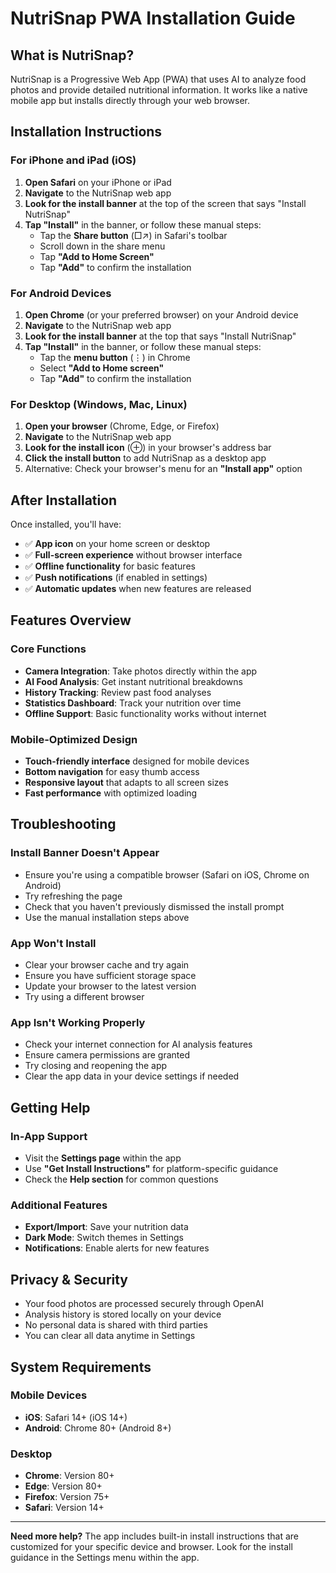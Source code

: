 # NutriSnap PWA Installation Guide

## What is NutriSnap?

NutriSnap is a Progressive Web App (PWA) that uses AI to analyze food photos and provide detailed nutritional information. It works like a native mobile app but installs directly through your web browser.

## Installation Instructions

### For iPhone and iPad (iOS)

1. **Open Safari** on your iPhone or iPad
2. **Navigate** to the NutriSnap web app
3. **Look for the install banner** at the top of the screen that says "Install NutriSnap"
4. **Tap "Install"** in the banner, or follow these manual steps:
   - Tap the **Share button** (□↗) in Safari's toolbar
   - Scroll down in the share menu
   - Tap **"Add to Home Screen"**
   - Tap **"Add"** to confirm the installation

### For Android Devices

1. **Open Chrome** (or your preferred browser) on your Android device
2. **Navigate** to the NutriSnap web app
3. **Look for the install banner** at the top that says "Install NutriSnap"
4. **Tap "Install"** in the banner, or follow these manual steps:
   - Tap the **menu button** (⋮) in Chrome
   - Select **"Add to Home screen"**
   - Tap **"Add"** to confirm the installation

### For Desktop (Windows, Mac, Linux)

1. **Open your browser** (Chrome, Edge, or Firefox)
2. **Navigate** to the NutriSnap web app
3. **Look for the install icon** (⊕) in your browser's address bar
4. **Click the install button** to add NutriSnap as a desktop app
5. Alternative: Check your browser's menu for an **"Install app"** option

## After Installation

Once installed, you'll have:

- ✅ **App icon** on your home screen or desktop
- ✅ **Full-screen experience** without browser interface
- ✅ **Offline functionality** for basic features
- ✅ **Push notifications** (if enabled in settings)
- ✅ **Automatic updates** when new features are released

## Features Overview

### Core Functions
- **Camera Integration**: Take photos directly within the app
- **AI Food Analysis**: Get instant nutritional breakdowns
- **History Tracking**: Review past food analyses
- **Statistics Dashboard**: Track your nutrition over time
- **Offline Support**: Basic functionality works without internet

### Mobile-Optimized Design
- **Touch-friendly interface** designed for mobile devices
- **Bottom navigation** for easy thumb access
- **Responsive layout** that adapts to all screen sizes
- **Fast performance** with optimized loading

## Troubleshooting

### Install Banner Doesn't Appear
- Ensure you're using a compatible browser (Safari on iOS, Chrome on Android)
- Try refreshing the page
- Check that you haven't previously dismissed the install prompt
- Use the manual installation steps above

### App Won't Install
- Clear your browser cache and try again
- Ensure you have sufficient storage space
- Update your browser to the latest version
- Try using a different browser

### App Isn't Working Properly
- Check your internet connection for AI analysis features
- Ensure camera permissions are granted
- Try closing and reopening the app
- Clear the app data in your device settings if needed

## Getting Help

### In-App Support
- Visit the **Settings page** within the app
- Use **"Get Install Instructions"** for platform-specific guidance
- Check the **Help section** for common questions

### Additional Features
- **Export/Import**: Save your nutrition data
- **Dark Mode**: Switch themes in Settings
- **Notifications**: Enable alerts for new features

## Privacy & Security

- Your food photos are processed securely through OpenAI
- Analysis history is stored locally on your device
- No personal data is shared with third parties
- You can clear all data anytime in Settings

## System Requirements

### Mobile Devices
- **iOS**: Safari 14+ (iOS 14+)
- **Android**: Chrome 80+ (Android 8+)

### Desktop
- **Chrome**: Version 80+
- **Edge**: Version 80+
- **Firefox**: Version 75+
- **Safari**: Version 14+

---

**Need more help?** The app includes built-in install instructions that are customized for your specific device and browser. Look for the install guidance in the Settings menu within the app.